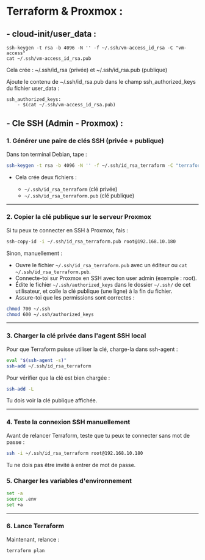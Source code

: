 # Terraform & Proxmox :

## - cloud-init/user_data :

```
ssh-keygen -t rsa -b 4096 -N '' -f ~/.ssh/vm-access_id_rsa -C "vm-access"
cat ~/.ssh/vm-access_id_rsa.pub
```

Cela crée : ~/.ssh/id_rsa (privée) et ~/.ssh/id_rsa.pub (publique)

Ajoute le contenu de ~/.ssh/id_rsa.pub dans le champ ssh_authorized_keys du fichier user_data :

```
ssh_authorized_keys:
    - $(cat ~/.ssh/vm-access_id_rsa.pub)
```

## - Cle SSH (Admin - Proxmox) :

### 1. Générer une paire de clés SSH (privée + publique)

Dans ton terminal Debian, tape :

```bash
ssh-keygen -t rsa -b 4096 -N '' -f ~/.ssh/id_rsa_terraform -C "terraform key"
```

* Cela crée deux fichiers :

  * `~/.ssh/id_rsa_terraform` (clé privée)
  * `~/.ssh/id_rsa_terraform.pub` (clé publique)

---

### 2. Copier la clé publique sur le serveur Proxmox

Si tu peux te connecter en SSH à Proxmox, fais :

```bash
ssh-copy-id -i ~/.ssh/id_rsa_terraform.pub root@192.168.10.180
```

Sinon, manuellement :

* Ouvre le fichier `~/.ssh/id_rsa_terraform.pub` avec un éditeur ou `cat ~/.ssh/id_rsa_terraform.pub`.
* Connecte-toi sur Proxmox en SSH avec ton user admin (exemple : root).
* Édite le fichier `~/.ssh/authorized_keys` dans le dossier `~/.ssh/` de cet utilisateur, et colle la clé publique (une ligne) à la fin du fichier.
* Assure-toi que les permissions sont correctes :

```bash
chmod 700 ~/.ssh
chmod 600 ~/.ssh/authorized_keys
```

---

### 3. Charger la clé privée dans l'agent SSH local

Pour que Terraform puisse utiliser la clé, charge-la dans ssh-agent :

```bash
eval "$(ssh-agent -s)"
ssh-add ~/.ssh/id_rsa_terraform
```

Pour vérifier que la clé est bien chargée :

```bash
ssh-add -L
```

Tu dois voir la clé publique affichée.

---

### 4. Teste la connexion SSH manuellement

Avant de relancer Terraform, teste que tu peux te connecter sans mot de passe :

```bash
ssh -i ~/.ssh/id_rsa_terraform root@192.168.10.180
```

Tu ne dois pas être invité à entrer de mot de passe.

### 5. Charger les variables d'environnement

```bash
set -a
source .env
set +a
```

---

### 6. Lance Terraform

Maintenant, relance :

```bash
terraform plan
```